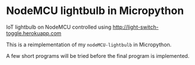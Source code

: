 # NodeMCU lightbulb in Micropython

IoT lightbulb on NodeMCU controlled using http://light-switch-toggle.herokuapp.com


This is a reimplementation of my `nodeMCU-lightbulb` in Micropython. 


A few short programs will be tried before the final program is implemented. 